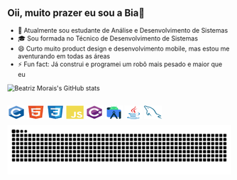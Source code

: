 ## Oii, muito prazer eu sou a Bia👋

- 🌱 Atualmente sou estudante de Análise e Desenvolvimento de Sistemas
- 🎓 Sou formada no Técnico de Desenvolvimento de Sistemas
- 😄 Curto muito product design e desenvolvimento mobile, mas estou me aventurando em todas as áreas
- ⚡ Fun fact: Já construi e programei um robô mais pesado e maior que eu 

![Beatriz Morais's GitHub stats](https://github-readme-stats.vercel.app/api?username=beatrizmlima&show_icons=true&theme=omni)


<div style="display: inline_block"><br>
  <img align="center" alt="Bia-C" height="30" width="40" src="https://raw.githubusercontent.com/devicons/devicon/master/icons/c/c-original.svg">
  <img align="center" alt="Bia-HTML" height="30" width="40" src="https://raw.githubusercontent.com/devicons/devicon/master/icons/html5/html5-original.svg">
  <img align="center" alt="Bia-CSS" height="30" width="40" src="https://raw.githubusercontent.com/devicons/devicon/master/icons/css3/css3-original.svg">
  <img align="center" alt="Bia-Js" height="30" width="40" src="https://raw.githubusercontent.com/devicons/devicon/master/icons/javascript/javascript-plain.svg">
  <img align="center" alt="Bia-Csharp" height="30" width="40" src="https://raw.githubusercontent.com/devicons/devicon/master/icons/csharp/csharp-original.svg">
  <img align="center" alt="Bia-Android" height="30" width="40" src="https://raw.githubusercontent.com/devicons/devicon/master/icons/androidstudio/androidstudio-original.svg">
  <img align="center" alt="Bia-Java" height="30" width="40" src="https://raw.githubusercontent.com/devicons/devicon/master/icons/java/java-original.svg">
  <img align="center" alt="Bia-SQL" height="30" width="40" src="https://raw.githubusercontent.com/devicons/devicon/master/icons/mysql/mysql-original.svg">
</div>

<!--##
<div> 
  <a href ="mailto:beatrizmorais.dev@gmail.com"><img src="https://img.shields.io/badge/-Gmail-%23333?style=for-the-badge&logo=gmail&logoColor=white"target="_blank"></a> 
  <a href ="mailto:beatrizmorais.dev@gmail.com"><img src="https://img.shields.io/badge/-Gmail-D14836?style=for-the-badge&logo=gmail&logoColor=white"target="_blank"></a>
  <a href="https://www.linkedin.com/in/beatriz-morais-lima" target="_blank"><img src="https://img.shields.io/badge/-LinkedIn-%230077B5?style=for-the-badge&logo=linkedin&logoColor=white" target="_blank"></a> 
</div> -->

![Snake animation](https://github.com/beatrizmlima/beatrizmlima/blob/output/github-contribution-grid-snake.svg)
